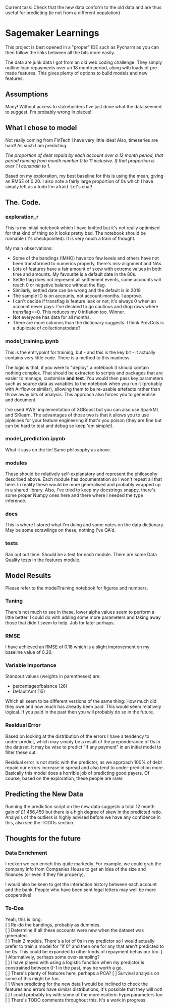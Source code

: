 Current task: Check that the new data conform to the old data and are 
thus useful for predicting (ie not from a different population)


# Sagemaker Learnings
This project is best opened in a "proper" IDE such as Pycharm as you 
can then follow the links between all the bits more easily. 

The data are junk data I got from an old web coding challenge. They simply
outline loan repayments over an 18 month period, along with loads of pre-made
features. This gives plenty of options to build models and new features.

## Assumptions
Many! Without access to stakeholders I've just done what the data seemed 
to suggest. I'm probably wrong in places!

## What I chose to model
Not really coming from FinTech I have very little idea! Also, timeseries are
hard! As such I am predicting:

*The proportion of debt repaid by each account over a 12 month period, 
that period running from month number 0 to 11 inclusive. If that proportion 
is over 1 I constrain to 1.* 

Based on my exploration, my best baseline for this is using the mean,
giving an RMSE of 0.20. I also note a fairly large proportion of 0s which I
have simply left as a todo I'm afraid. Let's chat!

## The. Code. 
### exploration_r
This is my initial notebook which I have knitted but it's not really
optimised for that kind of thing so it looks pretty bad. The notebook 
should be runnable (it's checkpointed). It is very much a train of 
thought.

My main observations:
* Some of the bandings (IMHO) have too few levels and others have not been 
transformed to numerics properly, there's mis-alignment and NAs.    
* Lots of features have a fair amount of skew with extreme values in 
both time and amounts. My favourite is a default date in the 80s. 
*  Settle flag does not represent all settlement events, some accounts 
will reach 0 or negative balance without the flag.  
* Similarly, settled date can be wrong and the default is in 2019 
* The sample ID is on accounts, not account-months. I approve. 
* I can't decide if transflag is feature leak or not, it's always 0 when
an account never pays. I've decided to go cautious and drop rows where 
transflag==0. This reduces my 0 inflation too. Winner. 
* Not everyone has data for all months. 
* There are more columns than the dictionary suggests. I think PrevCols is a 
duplicate of collectionstodate?

### model_training.ipynb
This is the entrypoint for training, but - and this is the key bit - it 
actually contains very little code. There is a method to this madness. 

The logic is that, if you were to "deploy" a notebook it should contain
nothing complex. That should be extracted to scripts and packages that 
are easier to manage, customise **and test**. You would then pass key 
parameters such as source data as variables to the notebook when you 
run it (probably with Airflow or similar), allowing them to be re-usable
artefacts rather than throw away bits of analysis. This approach also 
forces you to generalise and document. 

I've used AWS' implementation of XGBoost but you can also use SparkML 
and SKlearn. The advantages of those two is that it allows you to use 
pipleines for your feature engineering if that's you poison (they are 
fine but can be hard to test and debug so keep 'em simple!). 

### model_prediction.ipynb
What it says on the tin! Same philosophy as above. 

### modules
These should be relatively self-explanatory and represent the philosophy 
described above. Each module has documentation so I won't repeat all that 
here. In reality these would be more generalised and probably wrapped up in
a shared library. Also, I've tried to keep my docstrings snappy, there's 
some proper Numpy ones here and there where I needed the type inference.

### docs
This is where I stored what I'm doing and some notes on the data dictionary. 
May be some scrawlings on these, nothing I've QA'd.

### tests
Ran out out time. Should be a test for each module. There are some Data Quality
tests in the features module. 

## Model Results
Please refer to the modelTraining notebook for figures and numbers. 

### Tuning
There's not much to see in these, lower alpha values seem to perform a little
better. I could do with adding some more parameters and taking away those that 
didn't seem to help. Job for later perhaps. 

### RMSE
I have achieved an RMSE of 0.18 which is a slight improvement on 
my baseline value of 0.20. 

### Variable Importance
Standout values (weights in parentheses) are:
* percentageofbalance (26)
* DefaultAmt (15)

Which all seem to be different versions of the same thing: How much did they
owe and how much has already been paid. This would seem relatively logical. If you 
paid in the past then you will probably do so in the future. 

### Residual Error
Based on looking at the distribution of the errors I have a tendency to 
under-predict, which may simply be a result of the preponderance of 0s
in the dataset. It may be wise to predict "if any payment" in an initial
model to filter these out. 

Residual error is not static with the predictor, as we approach 100% of 
debt repaid our errors increase in spread and also tend to under-prediction
more. Basically this model does a horrible job of predicting good payers. Of
course, based on the exploration, these people are rarer. 

## Predicting the New Data
Running the prediction script on the new data suggests a total 12 month gain
of £1,456,450 but there is a high degree of skew in the predicted ratio. Analysis 
of the outliers is highly advised before we have any confidence in this, also see 
the TODOs section. 

## Thoughts for the future
### Data Enrichment
I reckon we can enrich this quite markedly. For example, we could grab
the company info from Companies House to get an idea of the size and 
finances (or even if they file properly). 

I would also be keen to get the interaction history between each account 
and the bank. People who have been sent legal letters may well be more 
cooperative!

### To-Dos
Yeah, this is long:  
[ ] Re-do the bandings, probably as dummies.  
[ ] Determine if all these accounts were new when the dataset 
was generated.  
[ ] Train 2 models. There's a lot of 0s in my predictor so I would actually 
prefer to train a model for "if 0" and then one for any that aren't predicted
 to be 0s. This could be expanded to other kinds of repayment behaviour too. 
[ ] Alternatively, perhaps some over-sampling?  
[ ] I have played with using a logistic function when my predictor is 
constrained between 0-1 in the past, may be worth a go.  
[ ] There's plenty of features here, perhaps a PCA?
[ ] Survival analysis on some of this might be fun.  
[ ] When predicting for the new data I would be inclined to check the 
features and errors have similar distributions, it's possible that they 
will not!  
[ ] I could probably try with some of the more esoteric hyperparameters too  
[ ] There's TODO comments throughout this. It's a work in progress.   